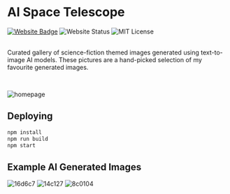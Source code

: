 # AI Space Telescope

<div>
  <a href="https://ai-space-telescope.com" target="_blank" rel="noreferrer"><img src="https://img.shields.io/badge/Website-6A5ACD?style=for-the-badge&logoColor=white" alt="Website Badge"/></a>
  <img src="https://img.shields.io/website?style=for-the-badge&url=https%3A%2F%2Fai-space-telescope.com" alt="Website Status" />
  <img src="https://img.shields.io/github/license/KyleGough/ai-space-telescope?style=for-the-badge" alt="MIT License" />
</div>

<br />

Curated gallery of science-fiction themed images generated using text-to-image AI models. These pictures are a hand-picked selection of my favourite generated images.

<br />

![homepage](https://github.com/user-attachments/assets/858f76fa-e14b-491f-bf39-3148c78fcba1)

## Deploying

```sh
npm install
npm run build
npm start
```

## Example AI Generated Images

![16d6c7](https://user-images.githubusercontent.com/24881448/200955887-e7bba491-18e5-46d2-8e1c-cba7d37ab9da.png)
![14c127](https://user-images.githubusercontent.com/24881448/200955894-3417e9fa-ec25-4107-b25a-59f9c162a5dd.png)
![8c0104](https://user-images.githubusercontent.com/24881448/200955897-f75b3795-5d76-4d1a-8d58-bd00805fdb0f.png)
